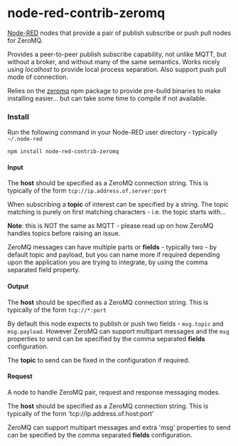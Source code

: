 node-red-contrib-zeromq
=======================

<a href="http://nodered.org" target="new">Node-RED</a> nodes that provide
a pair of publish subscribe or push pull nodes for ZeroMQ.

Provides a peer-to-peer publish subscribe capability, not unlike MQTT, but without a broker, and without many of the same semantics. Works nicely using *localhost* to provide local process separation. Also support push pull mode of connection.

Relies on the <a href="https://www.npmjs.com/package/zeromq" target="new">zeromq</a> npm package to provide pre-build binaries to make installing easier... but can take some time to compile if not available.

### Install

Run the following command in your Node-RED user directory - typically `~/.node-red`

    npm install node-red-contrib-zeromq


#### Input

The **host** should be specified as a ZeroMQ connection string.
This is typically of the form `tcp://ip.address.of.server:port`

When subscribing a **topic** of interest can be specified by a string. The topic matching is purely on first matching characters - i.e. the topic starts with...

**Note**: this is NOT the same as MQTT - please read up on how ZeroMQ handles topics before raising an issue.

ZeroMQ messages can have multiple parts or **fields** - typically two - by default topic and payload,
but you can name more if required depending upon the application you are trying to integrate,
by using the comma separated field property.


#### Output

The **host** should be specified as a ZeroMQ connection string.
This is typically of the form `tcp://*:port`

By default this node expects to publish or push two fields - `msg.topic` and `msg.payload`.
However ZeroMQ can support multipart messages and the `msg` properties
to send can be specified by the comma separated **fields** configuration.

The **topic** to send can be fixed in the configuration if required.


#### Request

A node to handle ZeroMQ pair, request and response messaging modes.

The **host** should be specified as a ZeroMQ connection string.
This is typically of the form 'tcp://ip.address.of.host:port'

ZeroMQ can support multipart messages and extra 'msg' properties
to send can be specified by the comma separated **fields** configuration.

